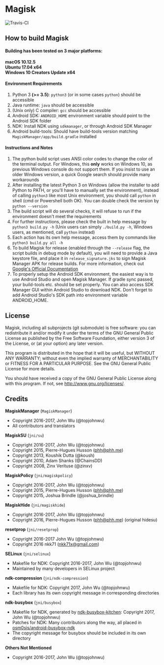 # Magisk
![Travis-CI](https://api.travis-ci.org/TheComputerGuy96/Magisk.svg)

## How to build Magisk

#### Building has been tested on 3 major platforms:

**macOS 10.12.5**  
**Ubuntu 17.04 x64**  
**Windows 10 Creators Update x64**

#### Environment Requirements

1. Python 3 **(>= 3.5)**: `python3` (or in some cases `python`) should be accessible
2. Java runtime: `java` should be accessible
3. (Unix only) C compiler: `gcc` should be accessible
4. Android SDK: `ANDROID_HOME` environment variable should point to the Android SDK folder
5. NDK: Install NDK using `sdkmanager`, or through Android SDK Manager
6. Android build-tools: Should have build-tools version matching `MagiskManager/app/build.gradle` installed

#### Instructions and Notes

1. The python build script uses ANSI color codes to change the color of the terminal output. For Windows, this **only** works on Windows 10, as previous Windows console do not support them. If you insist to use an older Windows version, a quick Google search should provide many workarounds
2. After installing the latest Python 3 on Windows (allow the installer to add Python to PATH, or you'll have to manually set the environment), instead of calling `python3` like most Unix environment, you should call `python` in shell (cmd or Powershell both OK). You can double check the version by `python --version`
3. The build script will do several checks, it will refuse to run if the environment doesn't meet the requirements
4. For further instructions, please check the built in help message by `python3 build.py -h`
(Unix users can simply `./build.py -h`, Windows users, as mentioned, call `python` instead)
5. Each action has its own help message, access them by commands like `python3 build.py all -h`
6. To build Magisk for release (enabled through the `--release` flag, the script builds in debug mode by default), you will need to provide a Java keystore file, and place it in `release_signature.jks` to sign Magisk Manager APK for release builds. For more information, check out [Google's Official Documentation](https://developer.android.com/studio/publish/app-signing.html#signing-manually)
7. To properly setup the Android SDK environment, the easiest way is to use Android Studio and open Magisk Manager. If gradle sync passed, your build-tools etc. should be set properly. You can also access SDK Manager GUI within Android Studio to download NDK. Don't forget to add Android Studio's SDK path into environment variable ANDROID_HOME.

## License

Magisk, including all subprojects (git submodule) is free software: you can redistribute it and/or modify it under the terms of the GNU General Public License as published by the Free Software Foundation, either version 3 of the License, or (at your option) any later version.

This program is distributed in the hope that it will be useful,
but WITHOUT ANY WARRANTY; without even the implied warranty of
MERCHANTABILITY or FITNESS FOR A PARTICULAR PURPOSE.  See the
GNU General Public License for more details.

You should have received a copy of the GNU General Public License
along with this program.  If not, see <http://www.gnu.org/licenses/>.

## Credits

**MagiskManager** (`MagiskManager`)
* Copyright 2016-2017, John Wu (@topjohnwu)
* All contributors and translators

**MagiskSU** (`jni/su`)
* Copyright 2016-2017, John Wu (@topjohnwu)
* Copyright 2015, Pierre-Hugues Husson (phh@phh.me)
* Copyright 2013, Koushik Dutta (@koush)
* Copyright 2010, Adam Shanks (@ChainsDD)
* Copyright 2008, Zinx Verituse (@zinxv)

**MagiskPolicy** (`jni/magiskpolicy`)
* Copyright 2016-2017, John Wu (@topjohnwu)
* Copyright 2015, Pierre-Hugues Husson (phh@phh.me)
* Copyright 2015, Joshua Brindle (@joshua_brindle)

**MagiskHide** (`jni/magiskhide`)
* Copyright 2016-2017, John Wu (@topjohnwu)
* Copyright 2016, Pierre-Hugues Husson (phh@phh.me) (original hidesu)

**resetprop** (`jni/resetprop`)
 * Copyright 2016-2017 John Wu (@topjohnwu)
 * Copyright 2016 nkk71 (nkk71x@gmail.com)

**SELinux** (`jni/selinux`)
* Makefile for NDK: Copyright 2016-2017, John Wu (@topjohnwu)
* Maintained by many developers in SELinux project

**ndk-compression** (`jni/ndk-compression`)
* Makefile for NDK: Copyright 2017, John Wu (@topjohnwu)
* Each library has its own copyright message in corresponding directories

**ndk-busybox** (`jni/busybox`)
* Makefile for NDK, generated by [ndk-busybox-kitchen](https://github.com/topjohnwu/ndk-busybox-kitchen): Copyright 2017, John Wu (@topjohnwu)
* Patches for NDK: Many contributors along the way, all placed in [osm0sis/android-busybox-ndk](https://github.com/osm0sis/android-busybox-ndk)
* The copyright message for busybox should be included in its own directory

**Others Not Mentioned**
* Copyright 2016-2017, John Wu (@topjohnwu)

